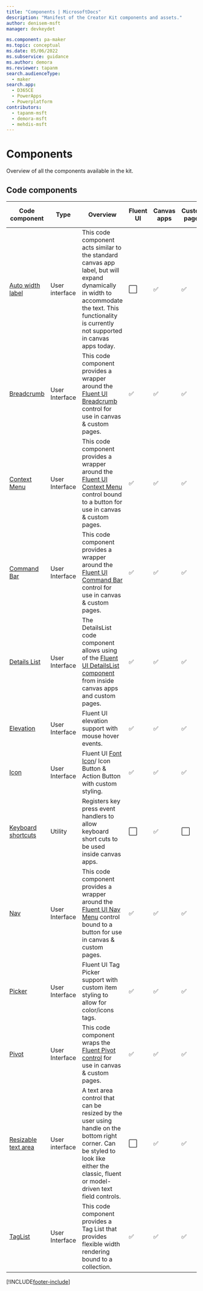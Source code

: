 ```yaml
---
title: "Components | MicrosoftDocs"
description: "Manifest of the Creator Kit components and assets."
author: denisem-msft
manager: devkeydet

ms.component: pa-maker
ms.topic: conceptual
ms.date: 05/06/2022
ms.subservice: guidance
ms.author: demora
ms.reviewer: tapanm
search.audienceType: 
  - maker
search.app: 
  - D365CE
  - PowerApps
  - Powerplatform
contributors:
  - tapanm-msft
  - demora-msft
  - mehdis-msft
---
```


# Components
Overview of all the components available in the kit.

## Code components
| Code component | Type | Overview | Fluent UI | Canvas apps | Custom pages | Model-driven apps |
| ---------------------------------------- | -------------- | ------------------------------------------------------------ | --------- | ----------- | ------------ | ----------------- |
| [Auto width label](autowidthlabel.md) | User interface | This code component acts similar to the standard canvas app label, but will expand dynamically in width to accommodate the text. This functionality is currently not supported in canvas apps today. | ⬜ | ✅ | ✅| ⬜ |
| [Breadcrumb](breadcrumb.md) | User Interface | This code component provides a wrapper around the [Fluent UI Breadcrumb](https://developer.microsoft.com/fluentui#/controls/web/breadcrumb) control for use in canvas & custom pages. | ✅ | ✅ | ✅| ⬜ |
| [Context Menu](contextmenu.md) | User Interface | This code component provides a wrapper around the [Fluent UI Context Menu](https://developer.microsoft.com/fluentui#/controls/web/contextualmenu) control bound to a button for use in canvas & custom pages. | ✅ | ✅ | ✅| ⬜ |
| [Command Bar](commandbar.md) | User Interface | This code component provides a wrapper around the [Fluent UI Command Bar](https://developer.microsoft.com/fluentui#/controls/web/commandbar) control for use in canvas & custom pages. | ✅ | ✅ | ✅| ⬜ |
| [Details List](detailslist.md) | User Interface | The DetailsList code component allows using of the [Fluent UI DetailsList component](https://developer.microsoft.com/fluentui#/controls/web/detailslist) from inside canvas apps and custom pages. | ✅ | ✅ | ✅| ⬜ |
| [Elevation](elevation.md) | User Interface | Fluent UI elevation support with mouse hover events. | ✅ | ✅ | ✅ | ⬜ |
| [Icon](icon.md) | User Interface | Fluent UI [Font Icon](https://developer.microsoft.com/fluentui#/controls/web/icon)/ Icon Button & Action Button with custom styling. | ✅ | ✅ | ✅| ⬜ |
| [Keyboard shortcuts](keyboardshortcuts.md) | Utility | Registers key press event handlers to allow keyboard short cuts to be used inside canvas apps. | ⬜ | ✅ | ⬜ | ⬜ |
| [Nav](nav.md) | User Interface | This code component provides a wrapper around the [Fluent UI Nav Menu](https://developer.microsoft.com/fluentui#/controls/web/nav) control bound to a button for use in canvas & custom pages. | ✅ | ✅ | ✅| ⬜ |
| [Picker](picker.md) | User Interface | Fluent UI Tag Picker support with custom item styling to allow for color/icons tags. | ✅ | ✅ | ✅| ⬜ |
| [Pivot](Pivot) | User Interface | This code component wraps the [Fluent Pivot control](https://developer.microsoft.com/fluentui#/controls/web/pivot) for use in canvas & custom pages. | ✅ | ✅ | ✅| ⬜ |
| [Resizable text area](resizabletextarea.md) | User interface | A text area control that can be resized by the user using handle on the bottom right corner. Can be styled to look like either the classic, fluent or model-driven text field controls. | ⬜ | ✅ | ✅ | ✅ |
| [TagList](taglist.md) | User Interface | This code component provides a Tag List that provides flexible width rendering bound to a collection. | ✅ | ✅ | ✅| ⬜ |

[!INCLUDE[footer-include](../../includes/footer-banner.md)]